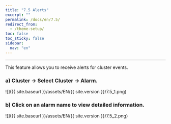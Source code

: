 ```yaml
---
title: "7.5 Alerts"
excerpt: ""
permalink: /docs/en/7.5/
redirect_from:
  - /theme-setup/
toc: false
toc_sticky: false
sidebar:
  nav: "en"
---
```



---

This feature allows you to receive alerts for cluster events.

### a\) Cluster → Select Cluster → Alarm.
![]({{ site.baseurl }}/assets/EN/{{ site.version }}/7.5_1.png)

### b\) Click on an alarm name to view detailed information.
![]({{ site.baseurl }}/assets/EN/{{ site.version }}/7.5_2.png)